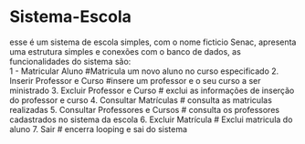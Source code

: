 # Sistema-Escola

esse é um sistema de escola simples, com o nome ficticio Senac, apresenta uma estrutura simples e conexões com o banco de dados, as funcionalidades do sistema são:  
1 - Matricular Aluno #Matricula um novo aluno no curso especificado
2. Inserir Professor e Curso #insere um professor e o seu curso a ser ministrado
3. Excluir Professor e Curso # exclui as informações de inserção do professor e curso
4. Consultar Matrículas # consulta as matriculas realizadas
5. Consultar Professores e Cursos # consulta os professores cadastrados no sistema da escola
6. Excluir Matrícula # Exclui matricula do aluno
7. Sair # encerra looping e sai do sistema
